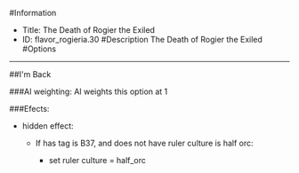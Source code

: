 #Information
 - Title: The Death of Rogier the Exiled
 - ID: flavor_rogieria.30
#Description
The Death of Rogier the Exiled
#Options

___
##I'm Back

###AI weighting:
AI weights this option at 1


###Efects:<ul><li>hidden effect:</li><ul><li>If has tag is B37, and does not have ruler culture is half orc:</li><ul><li>set ruler culture = half_orc</li></ul></ul></ul>
